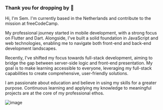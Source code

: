 ### Thank you for dropping by 👋

Hi, I'm Sem. 
I'm currently based in the Netherlands and contribute to the mission at freeCodeCamp.

My professional journey started in mobile development, with a strong focus on Flutter and Dart. Alongside, I've built a solid foundation in JavaScript and web technologies, enabling me to navigate both front-end and back-end development landscapes.

Recently, I've shifted my focus towards full-stack development, aiming to bridge the gap between server-side logic and front-end presentation. My goal is to make learning accessible to everyone, leveraging my full-stack capabilities to create comprehensive, user-friendly solutions.

I am passionate about education and believe in using my skills for a greater purpose. Continuous learning and applying my knowledge to meaningful projects are at the core of my professional ethos.


![image](https://github.com/Sembauke/Sembauke/assets/46919888/30ab0bb7-baf7-462a-bf2d-73b0ba1f4c86)


